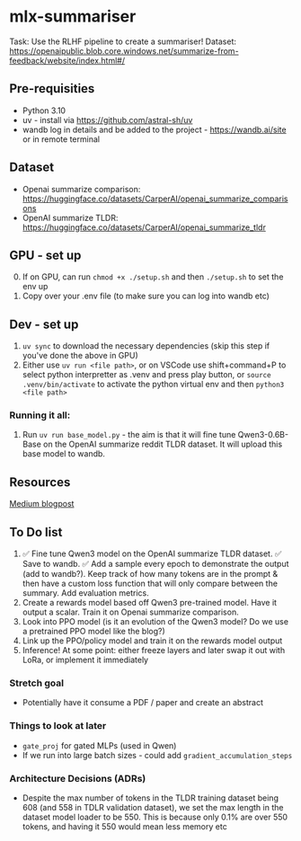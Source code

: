 # mlx-summariser
Task: Use the RLHF pipeline to create a summariser!
Dataset: https://openaipublic.blob.core.windows.net/summarize-from-feedback/website/index.html#/

## Pre-requisities 
- Python 3.10
- uv - install via https://github.com/astral-sh/uv
- wandb log in details and be added to the project - https://wandb.ai/site or in remote terminal 

## Dataset
- Openai summarize comparison: https://huggingface.co/datasets/CarperAI/openai_summarize_comparisons
- OpenAI summarize TLDR: https://huggingface.co/datasets/CarperAI/openai_summarize_tldr

## GPU - set up
0. If on GPU, can run `chmod +x ./setup.sh` and then `./setup.sh` to set the env up
1. Copy over your .env file (to make sure you can log into wandb etc)

## Dev - set up
1. `uv sync` to download the necessary dependencies (skip this step if you've done the above in GPU)
2. Either use `uv run <file path>`, or on VSCode use shift+command+P to select python interpretter as .venv and press play button, or `source .venv/bin/activate` to activate the python virtual env and then `python3 <file path>`

### Running it all:
1. Run `uv run base_model.py` - the aim is that it will fine tune Qwen3-0.6B-Base on the OpenAI summarize reddit TLDR dataset. It will upload this base model to wandb.

## Resources
[Medium blogpost](https://medium.com/@Uvwxyz/rlhf-on-a-budget-gpt-2-for-summarization-39f9d016202b)

## To Do list
1. ✅ Fine tune Qwen3 model on the OpenAI summarize TLDR dataset. ✅ Save to wandb. ✅ Add a sample every epoch to demonstrate the output (add to wandb?). Keep track of how many tokens are in the prompt & then have a custom loss function that will only compare between the summary. Add evaluation metrics.
2. Create a rewards model based off Qwen3 pre-trained model. Have it output a scalar. Train it on Openai summarize comparison.
3. Look into PPO model (is it an evolution of the Qwen3 model? Do we use a pretrained PPO model like the blog?)
4. Link up the PPO/policy model and train it on the rewards model output
5. Inference!
At some point: either freeze layers and later swap it out with LoRa, or implement it immediately

### Stretch goal
- Potentially have it consume a PDF / paper and create an abstract

### Things to look at later
- `gate_proj` for gated MLPs (used in Qwen)
- If we run into large batch sizes - could add `gradient_accumulation_steps`

### Architecture Decisions (ADRs)
- Despite the max number of tokens in the TLDR training dataset being 608 (and 558 in TDLR validation dataset), we set the max length in the dataset model loader to be 550. This is because only 0.1% are over 550 tokens, and having it 550 would mean less memory etc